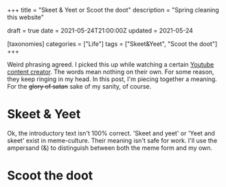 +++
title = "Skeet & Yeet or Scoot the doot"
description = "Spring cleaning this website"

draft = true
date = 2021-05-24T21:00:00Z
updated = 2021-05-24

[taxonomies]
categories = ["Life"]
tags = ["Skeet&Yeet", "Scoot the doot"]
+++

Weird phrasing agreed. I picked this up while watching a certain [Youtube content creator](https://youtu.be/i7C6-fZlNXs?t=6433). The words mean nothing on their own. For some reason, they keep ringing in my head. <!-- more -->
In this post, I'm piecing together a meaning. For the ~~glory of satan~~ sake of my sanity, of course.

# Skeet & Yeet

Ok, the introductory text isn't 100% correct. 'Skeet and yeet' or 'Yeet and skeet' exist in meme-culture. Their meaning isn't safe for work.
I'll use the ampersand (&) to distinguish between both the meme form and my own.

# Scoot the doot

